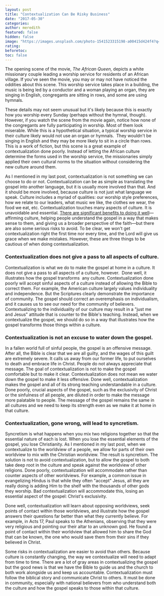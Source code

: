 ```yaml
---
layout: post
title: "Contextualization Can Be Risky Business"
date: "2017-05-30"
categories:
author: meredith
featured: false
hidden: false
image: "https://images.unsplash.com/photo-1541523315198-a00415d424f4?q=80&w=2070&auto=format&fit=crop&ixlib=rb-4.0.3&ixid=M3wxMjA3fDB8MHxwaG90by1wYWdlfHx8fGVufDB8fHx8fA%3D%3D"
rating:
beforetoc:
toc: false
---
```


The opening scene of the movie, _The African Queen,_ depicts a white missionary couple leading a worship service for residents of an African village. If you've seen the movie, you may or may not have noticed the oddities about this scene. This worship service takes place in a building, the music is being led by a conductor and a woman playing an organ, they are singing in English, congregants are sitting in rows, and some are using hymnals.

These details may not seem unusual but it's likely because this is exactly how you worship every Sunday (perhaps without the hymnal, though). However, if you watch the scene from the movie again, notice how none of the congregants are fully participating in worship. Most of them look miserable. While this is a hypothetical situation, a typical worship service in their culture likely would not use an organ or hymnals.  They wouldn't be singing in English and they may be more likely to sit in a circle than rows. This is a work of fiction, but this scene is a great example of contextualization done poorly. Instead of letting the African culture determine the forms used in the worship service, the missionaries simply applied their own cultural norms to the situation without considering the new culture around them.

As I mentioned in my last post, contextualization is not something we can choose to do or not. Contextualization can be as simple as translating the gospel into another language, but it is usually more involved than that. And it should be more involved, because culture is not just what language we speak. Culture includes a myriad of qualities: our worship style preferences, how we relate to our leaders, what music we like, the clothes we wear, the food we eat, etc. Contextualization touches many aspects of culture. It is unavoidable and essential. [There are significant benefits to doing it well](http://blog.keelancook.com/2017/05/one-thing-you-cant-stop-doing.html)—affirming culture, helping people understand the gospel in a way that makes sense to them, and giving us a broader perspective of the faith—but there are also some serious risks to avoid. To be clear, we won't get contextualization right the first time nor every time, and the Lord will give us grace when we make mistakes. However, these are three things to be cautious of when doing contextualization.

### Contextualization does not give a pass to all aspects of culture.

Contextualization is what we do to make the gospel at home in a culture. It does not give a pass to all aspects of a culture, however.  Done well, it illustrates how the gospel transforms  any culture. Contextualization done poorly will accept sinful aspects of a culture instead of allowing the Bible to correct them. For example, the American culture largely values individuality and independence. But the Scriptures clearly demonstrate the importance of community. The gospel should correct an overemphasis on individualism, and it causes us to see our need for the community of believers. Contextualizing to the individuality of our culture may result in a "just me and Jesus" attitude that is counter to the Bible's teaching. Instead, when we contextualize the gospel, we should do so in a way that illustrates how the gospel transforms those things within a culture.

### Contextualization is not an excuse to water down the gospel.

In a fallen world full of sinful people, the gospel is an offensive message. After all, the Bible is clear that we are all guilty, and the wages of this guilt are extremely severe. It calls us away from our former life, to put ourselves to death and embrace life in Christ. People do not always appreciate that message. The goal of contextualization is not to make the gospel comfortable but to make it clear. Contextualization does not mean we water down the gospel to make it less offensive. Done well, contextualization makes the gospel and all of its strong teaching understandable in a culture. Done poorly, crucial aspects of the gospel, such as the exclusivity of Christ or the sinfulness of all people, are diluted in order to make the message more palatable to people. The message of the gospel remains the same in all cultures and we need to keep its strength even as we make it at home in that culture.

### Contextualization, gone wrong, will lead to syncretism.

Syncretism is what happens when you mix two religions together so that the essential nature of each is lost. When you lose the essential elements of the gospel, you lose Christianity. As I mentioned in my last post, when we contextualize to the worldview of a people, we allow for parts of their own worldview to mix with the Christian worldview. The result is syncretism. The solution is not to avoid contextualization, but to allow the gospel to both take deep root in the culture and speak against the worldview of other religions. Done poorly, contextualization will accommodate rather than counter aspects of other worldviews. For example, a common issue in evangelizing Hindus is that while they often "accept" Jesus, all they are really doing is adding Him to the shelf with the thousands of other gods they worship. Bad contextualization will accommodate this, losing an essential aspect of the gospel: Christ's exclusivity.

Done well, contextualization will learn about opposing worldviews, seek points of contact within those worldviews, and illustrate how the gospel answers their questions far better than what they currently believe. For example, in Acts 17, Paul speaks to the Athenians, observing that they were very religious and pointing our their altar to an unknown god. He found a point of contact within their worldview that allowed him to share the God that can be known, the one who would save them from their sins if they believed in Christ.

Some risks in contextualization are easier to avoid than others. Because culture is constantly changing, the way we contextualize will need to adapt from time to time. There are a lot of gray areas in contextualizing the gospel but the good news is that we have the Bible to guide us and the church to both work alongside us and keep us accountable. Contextualization must follow the biblical story and communicate Christ to others. It must be done in community, especially with national believers from who understand both the culture and how the gospel speaks to those within that culture.
